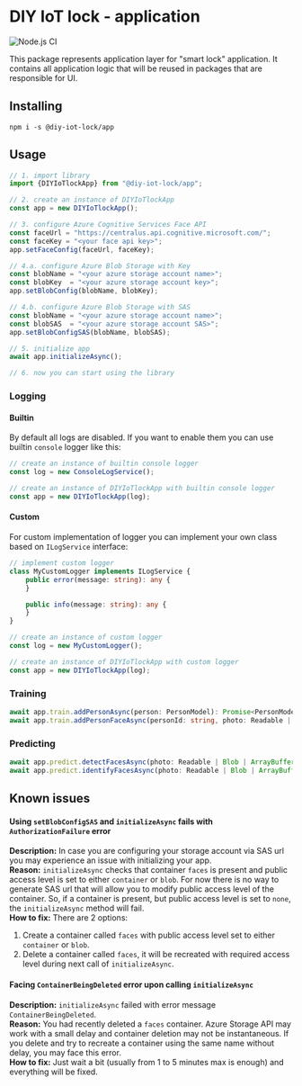 # DIY IoT lock - application

![Node.js CI](https://github.com/diy-iot-lock/app/workflows/Node.js%20CI/badge.svg?branch=master)

This package represents application layer for "smart lock" application. It contains all application logic that will be reused in packages that are responsible for UI.

## Installing
```
npm i -s @diy-iot-lock/app
```

## Usage
```typescript
// 1. import library
import {DIYIoTlockApp} from "@diy-iot-lock/app";

// 2. create an instance of DIYIoTlockApp
const app = new DIYIoTlockApp();

// 3. configure Azure Cognitive Services Face API
const faceUrl = "https://centralus.api.cognitive.microsoft.com/";
const faceKey = "<your face api key>";
app.setFaceConfig(faceUrl, faceKey);

// 4.a. configure Azure Blob Storage with Key
const blobName = "<your azure storage account name>";
const blobKey  = "<your azure storage account key>";
app.setBlobConfig(blobName, blobKey);

// 4.b. configure Azure Blob Storage with SAS
const blobName = "<your azure storage account name>";
const blobSAS  = "<your azure storage account SAS>";
app.setBlobConfigSAS(blobName, blobSAS);

// 5. initialize app
await app.initializeAsync();

// 6. now you can start using the library
```

### Logging
#### Builtin
By default all logs are disabled. If you want to enable them you can use builtin `console` logger like this:
```typescript
// create an instance of builtin console logger
const log = new ConsoleLogService();

// create an instance of DIYIoTlockApp with builtin console logger 
const app = new DIYIoTlockApp(log);
```
#### Custom
For custom implementation of logger you can implement your own class based on `ILogService` interface:
```typescript
// implement custom logger
class MyCustomLogger implements ILogService {
    public error(message: string): any {
    }

    public info(message: string): any {
    }
}

// create an instance of custom logger
const log = new MyCustomLogger();

// create an instance of DIYIoTlockApp with custom logger 
const app = new DIYIoTlockApp(log);
```

### Training
```typescript
await app.train.addPersonAsync(person: PersonModel): Promise<PersonModel>
await app.train.addPersonFaceAsync(personId: string, photo: Readable | Blob | ArrayBuffer, rectangle: RectangleModel): Promise<void>
```

### Predicting
```typescript
await app.predict.detectFacesAsync(photo: Readable | Blob | ArrayBuffer): Promise<DetectFaceModel[]>
await app.predict.identifyFacesAsync(photo: Readable | Blob | ArrayBuffer): Promise<IdentifyExtendedModel[]>
```

## Known issues

#### Using `setBlobConfigSAS` and `initializeAsync` fails with `AuthorizationFailure` error
**Description:** In case you are configuring your storage account via SAS url you may experience an issue with initializing your app.  
**Reason:** `initializeAsync` checks that container `faces` is present and public access level is set to either `container` or `blob`. For now there is no way to generate SAS url that will allow you to modify public access level of the container. So, if a container is present, but public access level is set to `none`, the `initializeAsync` method will fail.  
**How to fix:** There are 2 options:
1. Create a container called `faces` with public access level set to either `container` or `blob`.
2. Delete a container called `faces`, it will be recreated with required access level during next call of `initializeAsync`.

#### Facing `ContainerBeingDeleted` error upon calling `initializeAsync`
**Description:** `initializeAsync` failed with error message `ContainerBeingDeleted`.  
**Reason:** You had recently deleted a `faces` container. Azure Storage API may work with a small delay and container deletion may not be instantaneous. If you delete and try to recreate a container using the same name without delay, you may face this error.  
**How to fix:** Just wait a bit (usually from 1 to 5 minutes max is enough) and everything will be fixed.

